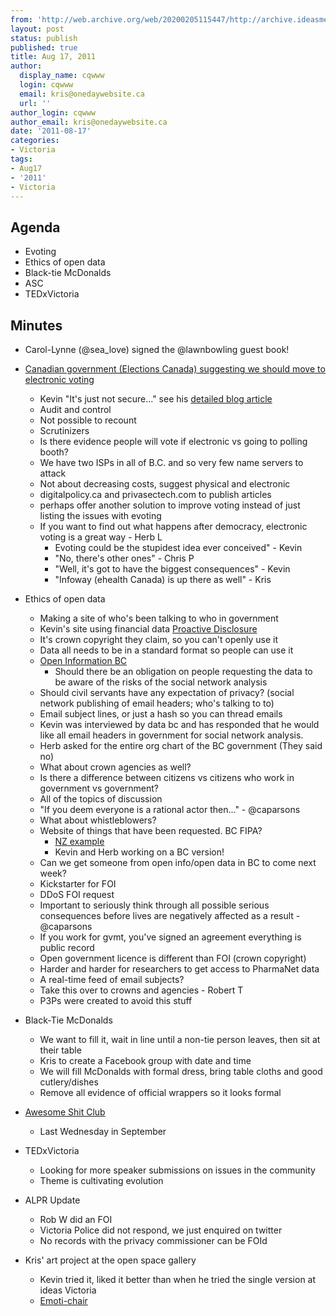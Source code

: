 ```yaml
---
from: 'http://web.archive.org/web/20200205115447/http://archive.ideasmeetings.org/wiki/Aug17,2011'
layout: post
status: publish
published: true
title: Aug 17, 2011
author:
  display_name: cqwww
  login: cqwww
  email: kris@onedaywebsite.ca
  url: ''
author_login: cqwww
author_email: kris@onedaywebsite.ca
date: '2011-08-17'
categories:
- Victoria
tags:
- Aug17
- '2011'
- Victoria
---
```


## Agenda

* Evoting
* Ethics of open data
* Black-tie McDonalds
* ASC
* TEDxVictoria

## Minutes

* Carol-Lynne (@sea_love) signed the @lawnbowling guest book! 

* [Canadian government (Elections Canada) suggesting we should move to electronic voting](http://winnipeg.ctv.ca/servlet/an/local/CTVNews/20110817/elections-canada-online-voting-110817/20110817/?hub=WinnipegHome)
    * Kevin "It's just not secure..." see his [detailed blog article ](http://www.unrest.ca/electronic-voting-impossible-dangerous-irresponsible)
    * Audit and control
    * Not possible to recount
    * Scrutinizers
    * Is there evidence people will vote if electronic vs going to polling booth?
    * We have two ISPs in all of B.C. and so very few name servers to attack
    * Not about decreasing costs, suggest physical and electronic
    * digitalpolicy.ca and privasectech.com to publish articles
    * perhaps offer another solution to improve voting instead of just listing the issues with evoting
    * If you want to find out what happens after democracy, electronic voting is a great way - Herb L 
        * Evoting could be the stupidest idea ever conceived" - Kevin
        * "No, there's other ones" - Chris P
        * "Well, it's got to have the biggest consequences" - Kevin
        * "Infoway (ehealth Canada) is up there as well" - Kris

  

* Ethics of open data 
    * Making a site of who's been talking to who in government
    * Kevin's site using financial data [Proactive Disclosure](http://proactivedisclosure.ca/)
    * It's crown copyright they claim, so you can't openly use it
    * Data all needs to be in a standard format so people can use it
    * [Open Information BC](http://www.openinfo.gov.bc.ca/)
        * Should there be an obligation on people requesting the data to be aware of the risks of the social network analysis
    * Should civil servants have any expectation of privacy? (social network publishing of email headers; who's talking to to)
    * Email subject lines, or just a hash so you can thread emails
    * Kevin was interviewed by data bc and has responded that he would like all email headers in government for social network analysis.
    * Herb asked for the entire org chart of the BC government (They said no)
    * What about crown agencies as well?
    * Is there a difference between citizens vs citizens who work in government vs government?
    * All of the topics of discussion
    * "If you deem everyone is a rational actor then..." - @caparsons
    * What about whistleblowers?
    * Website of things that have been requested. BC FIPA? 
        * [NZ example](http://fyi.org.nz/)
        * Kevin and Herb working on a BC version!
    * Can we get someone from open info/open data in BC to come next week?
    * Kickstarter for FOI
    * DDoS FOI request
    * Important to seriously think through all possible serious consequences before lives are negatively affected as a result - @caparsons
    * If you work for gvmt, you've signed an agreement everything is public record
    * Open government licence is different than FOI (crown copyright)
    * Harder and harder for researchers to get access to PharmaNet data
    * A real-time feed of email subjects?
    * Take this over to crowns and agencies - Robert T
    * P3Ps were created to avoid this stuff

* Black-Tie McDonalds 
    * We want to fill it, wait in line until a non-tie person leaves, then sit at their table
    * Kris to create a Facebook group with date and time
    * We will fill McDonalds with formal dress, bring table cloths and good cutlery/dishes
    * Remove all evidence of official wrappers so it looks formal

* [Awesome Shit Club](http://www.awesomeshitclub.com/)
    * Last Wednesday in September

* TEDxVictoria 
    * Looking for more speaker submissions on issues in the community
    * Theme is cultivating evolution

* ALPR Update 
    * Rob W did an FOI
    * Victoria Police did not respond, we just enquired on twitter
    * No records with the privacy commissioner can be FOId

* Kris' art project at the open space gallery 
    * Kevin tried it, liked it better than when he tried the single version at ideas Victoria
    * [Emoti-chair](http://www.psych.ryerson.ca/mmm/EMOTI-CHAIR.html)
